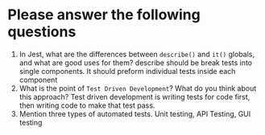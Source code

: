 # Please answer the following questions

1.  In Jest, what are the differences between `describe()` and `it()` globals, and what are good uses for them?
    describe should be break tests into single components. It should preform individual tests inside each component
2.  What is the point of `Test Driven Development`? What do you think about this approach?
    Test driven development is writing tests for code first, then writing code to make that test pass.
3.  Mention three types of automated tests.
    Unit testing, API Testing, GUI testing
